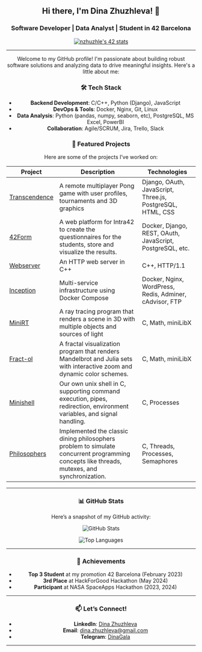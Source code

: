 <div align="center">

## Hi there, I'm Dina Zhuzhleva! 👋

### Software Developer | Data Analyst | Student in 42 Barcelona

[![nzhuzhle's 42 stats](https://badge.mediaplus.ma/black/nzhuzhle?UM6P=off)](https://github.com/oakoudad/badge42)

---
Welcome to my GitHub profile! 
I'm passionate about building robust software solutions and analyzing data to drive meaningful insights. Here's a little about me:



### 🛠️ Tech Stack
- **Backend Development**: C/C++, Python (Django), JavaScript
- **DevOps & Tools**: Docker, Nginx, Git, Linux
- **Data Analysis**: Python (pandas, numpy, seaborn, etc), PostgreSQL, MS Excel, PowerBI
- **Collaboration**: Agile/SCRUM, Jira, Trello, Slack




### 🚀 Featured Projects
Here are some of the projects I’ve worked on:

| Project | Description | Technologies |
|---------|-------------|--------------|
| [Transcendence](https://github.com/DinaGala/Transcendence-42Bcn) | A remote multiplayer Pong game with user profiles, tournaments and 3D graphics | Django, OAuth, JavaScript, Three.js, PostgreSQL, HTML, CSS | 
| [42Form](https://github.com/DinaGala/42Form) | A web platform for Intra42 to create the questionnaires for the students, store and visualize the results. | Docker, Django, REST, OAuth, JavaScript, PostgreSQL, etc. | 
| [Webserver](https://github.com/DinaGala/42_webserv) | An HTTP web server in C++ | C++, HTTP/1.1 |
| [Inception](https://github.com/DinaGala/42_inception) | Multi-service infrastructure using Docker Compose | Docker, Nginx, WordPress, Redis, Adminer, cAdvisor, FTP |
| [MiniRT](https://github.com/DinaGala/42_miniRT) | A ray tracing program that renders a scene in 3D with multiple objects and sources of light | C, Math, miniLibX |
| [Fract-ol](https://github.com/DinaGala/42_fractol) | A fractal visualization program that renders Mandelbrot and Julia sets with interactive zoom and dynamic color schemes. | C, Math, miniLibX |
| [Minishell](https://github.com/DinaGala/42_minishell) | Our own unix shell in C, supporting command execution, pipes, redirection, environment variables, and signal handling. | C, Processes |
| [Philosophers](https://github.com/DinaGala/42_philosophers) | Implemented the classic dining philosophers problem to simulate concurrent programming concepts like threads, mutexes, and synchronization.  | C, Threads, Processes, Semaphores |


---

### 📊 GitHub Stats
Here’s a snapshot of my GitHub activity:

![GitHub Stats](https://github-readme-stats.vercel.app/api?username=DinaGala&show_icons=true&theme=radical)

![Top Languages](https://github-readme-stats.vercel.app/api/top-langs/?username=DinaGala&layout=compact&theme=radical)

---

### 🌟 Achievements
- **Top 3 Student** at my promotion 42 Barcelona (February 2023)
- **3rd Place** at HackForGood Hackathon (May 2024)
- **Participant** at NASA SpaceApps Hackathon (2023, 2024)

---

### 📫 Let’s Connect!
- **LinkedIn**: [Dina Zhuzhleva](https://www.linkedin.com/in/dina-zhuzhleva-sw-engineer/)
- **Email**: dina.zhuzhleva@gmail.com
- **Telegram**: [DinaGala](https://t.me/DinaGala)

---

</div>
